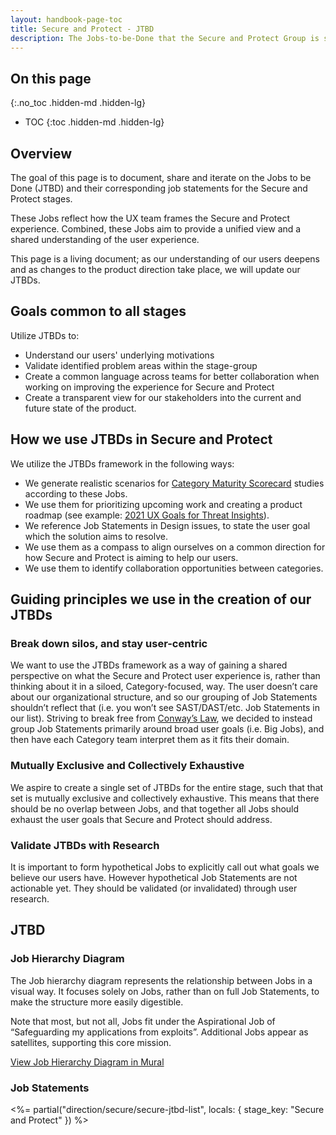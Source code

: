 ```yaml
---
layout: handbook-page-toc
title: Secure and Protect - JTBD
description: The Jobs-to-be-Done that the Secure and Protect Group is striving to address.
---
```


## On this page
{:.no_toc .hidden-md .hidden-lg}

- TOC
{:toc .hidden-md .hidden-lg}

## Overview

The goal of this page is to document, share and iterate on the Jobs to be Done (JTBD) and their corresponding job statements for the Secure and Protect stages. 

These Jobs reflect how the UX team frames the Secure and Protect experience. Combined, these Jobs aim to provide a unified view and a shared understanding of the user experience.

This page is a living document; as our understanding of our users deepens and as changes to the product direction take place, we will update our JTBDs.

## Goals common to all stages

Utilize JTBDs to:

- Understand our users' underlying motivations
- Validate identified problem areas within the stage-group
- Create a common language across teams for better collaboration when working on improving the experience for Secure and Protect
- Create a transparent view for our stakeholders into the current and future state of the product.

## How we use JTBDs in Secure and Protect

We utilize the JTBDs framework in the following ways:
- We generate realistic scenarios for [Category Maturity Scorecard](https://about.gitlab.com/handbook/engineering/ux/category-maturity-scorecards/) studies according to these Jobs.
- We use them for prioritizing upcoming work and creating a product roadmap (see example: [2021 UX Goals for Threat Insights](https://gitlab.com/gitlab-org/gitlab/-/issues/294062)).
- We reference Job Statements in Design issues, to state the user goal which the solution aims to resolve.
- We use them as a compass to align ourselves on a common direction for how Secure and Protect is aiming to help our users.
- We use them to identify collaboration opportunities between categories.

## Guiding principles we use in the creation of our JTBDs

### Break down silos, and stay user-centric
We want to use the JTBDs framework as a way of gaining a shared perspective on what the Secure and Protect user experience is, rather than thinking about it in a siloed, Category-focused, way. The user doesn’t care about our organizational structure, and so our grouping of Job Statements shouldn’t reflect that (i.e. you won’t see SAST/DAST/etc. Job Statements in our list). Striving to break free from [Conway’s Law](https://en.wikipedia.org/wiki/Conway%27s_law), we decided to instead group Job Statements primarily around broad user goals (i.e. Big Jobs), and then have each Category team interpret them as it fits their domain.

### Mutually Exclusive and Collectively Exhaustive
We aspire to create a single set of JTBDs for the entire stage, such that that set is mutually exclusive and collectively exhaustive. This means that there should be no overlap between Jobs, and that together all Jobs should exhaust the user goals that Secure and Protect should address.

### Validate JTBDs with Research
It is important to form hypothetical Jobs to explicitly call out what goals we believe our users have. However hypothetical Job Statements are not actionable yet. They should be validated (or invalidated) through user research.

## JTBD

### Job Hierarchy Diagram
The Job hierarchy diagram represents the relationship between Jobs in a visual way. It focuses solely on Jobs, rather than on full Job Statements, to make the structure more easily digestible.

Note that most, but not all, Jobs fit under the Aspirational Job of “Safeguarding my applications from exploits”. Additional Jobs appear as satellites, supporting this core mission.

[View Job Hierarchy Diagram in Mural](https://app.mural.co/t/gitlab2474/m/gitlab2474/1605789082819/395043ec677f981ce24743be8770829f9caa8770)

### Job Statements

<%= partial("direction/secure/secure-jtbd-list", locals: { stage_key: "Secure and Protect" }) %>

